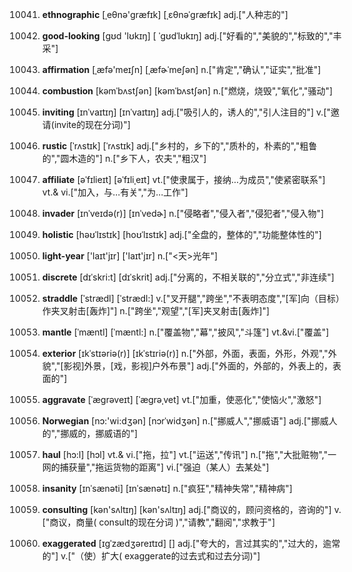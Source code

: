 10041. **ethnographic**
[ˌeθnə'ɡræfɪk]  [ˌɛθnəˈɡræfɪk]
adj.["人种志的"]  

10042. **good-looking**
[ɡʊd 'lʊkɪŋ]  [ ˈɡʊdˈlʊkɪŋ]
adj.["好看的","美貌的","标致的","丰采"]  

10043. **affirmation**
[ˌæfə'meɪʃn]  [ˌæfɚˈmeʃən]
n.["肯定","确认","证实","批准"]  

10044. **combustion**
[kəmˈbʌstʃən]  [kəmˈbʌstʃən]
n.["燃烧，烧毁","氧化","骚动"]  

10045. **inviting**
[ɪnˈvaɪtɪŋ]  [ɪnˈvaɪtɪŋ]
adj.["吸引人的，诱人的","引人注目的"]  v.["邀请(invite的现在分词)"]  

10046. **rustic**
[ˈrʌstɪk]  [ˈrʌstɪk]
adj.["乡村的，乡下的","质朴的，朴素的","粗鲁的","圆木造的"]  n.["乡下人，农夫","粗汉"]  

10047. **affiliate**
[əˈfɪlieɪt]  [əˈfɪliˌeɪt]
vt.["使隶属于，接纳…为成员","使紧密联系"]  vt.& vi.["加入，与…有关","为…工作"]  

10048. **invader**
[ɪnˈveɪdə(r)]  [ɪnˈvedɚ]
n.["侵略者","侵入者","侵犯者","侵入物"]  

10049. **holistic**
[həʊˈlɪstɪk]  [hoʊˈlɪstɪk]
adj.["全盘的，整体的","功能整体性的"]  

10050. **light-year**
['laɪt'jɪr]  ['laɪt'jɪr]
n.["<天>光年"]  

10051. **discrete**
[dɪˈskri:t]  [dɪˈskrit]
adj.["分离的，不相关联的","分立式","非连续"]  

10052. **straddle**
[ˈstrædl]  [ˈstrædl:]
v.["叉开腿","跨坐","不表明态度","[军]向（目标）作夹叉射击[轰炸]"]  n.["跨坐","观望","[军]夹叉射击[轰炸]"]  

10053. **mantle**
[ˈmæntl]  [ˈmæntl:]
n.["覆盖物","幕","披风","斗篷"]  vt.&vi.["覆盖"]  

10054. **exterior**
[ɪkˈstɪəriə(r)]  [ɪkˈstɪriə(r)]
n.["外部，外面，表面，外形，外观","外貌","[影视]外景，[戏，影视]户外布景"]  adj.["外面的，外部的，外表上的，表面的"]  

10055. **aggravate**
[ˈægrəveɪt]  [ˈæɡrəˌvet]
vt.["加重，使恶化","使恼火","激怒"]  

10056. **Norwegian**
[nɔ:'wi:dʒən]  [nɔrˈwidʒən]
n.["挪威人","挪威语"]  adj.["挪威人的","挪威的，挪威语的"]  

10057. **haul**
[hɔ:l]  [hɔl]
vt.& vi.["拖，拉"]  vt.["运送","传讯"]  n.["拖","大批赃物","一网的捕获量","拖运货物的距离"]  vi.["强迫（某人）去某处"]  

10058. **insanity**
[ɪnˈsænəti]  [ɪnˈsænətɪ]
n.["疯狂","精神失常","精神病"]  

10059. **consulting**
[kən'sʌltɪŋ]  [kən'sʌltɪŋ]
adj.["商议的，顾问资格的，咨询的"]  v.["商议，商量( consult的现在分词 )","请教","翻阅","求教于"]  

10060. **exaggerated**
[ɪgˈzædʒəreɪtɪd]  []
adj.["夸大的，言过其实的","过大的，逾常的"]  v.["（使）扩大( exaggerate的过去式和过去分词)"]  

